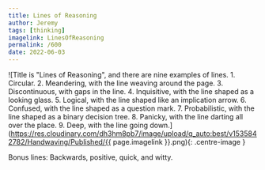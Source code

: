 ```yaml
---
title: Lines of Reasoning
author: Jeremy
tags: [thinking]
imagelink: LinesOfReasoning
permalink: /600
date: 2022-06-03
---
```


![Title is "Lines of Reasoning", and there are nine examples of lines. 1. Circular. 2. Meandering, with the line weaving around the page. 3. Discontinuous, with gaps in the line. 4. Inquisitive, with the line shaped as a looking glass. 5. Logical, with the line shaped like an implication arrow. 6. Confused, with the line shaped as a question mark. 7. Probabilistic, with the line shaped as a binary decision tree. 8. Panicky, with the line darting all over the place. 9. Deep, with the line going down.](https://res.cloudinary.com/dh3hm8pb7/image/upload/q_auto:best/v1535842782/Handwaving/Published/{{ page.imagelink }}.png){: .centre-image }

Bonus lines: Backwards, positive, quick, and witty.
